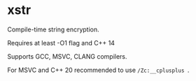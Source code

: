 # xstr
Compile-time string encryption.

Requires at least -O1 flag and C++ 14

Supports GCC, MSVC, CLANG compilers.

For MSVC and C++ 20 recommended to use ```/Zc:__cplusplus ```.



